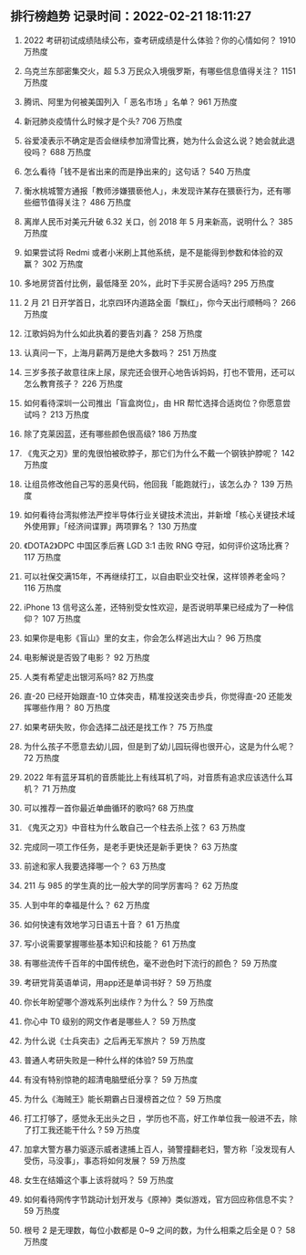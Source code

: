 
## 排行榜趋势 记录时间：2022-02-21 18:11:27
  
  1. 2022 考研初试成绩陆续公布，查考研成绩是什么体验？你的心情如何？ 1910 万热度
    
  2. 乌克兰东部密集交火，超 5.3 万民众入境俄罗斯，有哪些信息值得关注？ 1151 万热度
    
  3. 腾讯、阿里为何被美国列入「 恶名市场 」名单？ 961 万热度
    
  4. 新冠肺炎疫情什么时候才是个头? 706 万热度
    
  5. 谷爱凌表示不确定是否会继续参加滑雪比赛，她为什么会这么说？她会就此退役吗？ 688 万热度
    
  6. 怎么看待「钱不是省出来的而是挣出来的」这句话？ 540 万热度
    
  7. 衡水桃城警方通报「教师涉嫌猥亵他人」，未发现许某存在猥亵行为，还有哪些细节值得关注？ 486 万热度
    
  8. 离岸人民币对美元升破 6.32 关口，创 2018 年 5 月来新高，说明什么？ 385 万热度
    
  9. 如果尝试将 Redmi 或者小米刷上其他系统，是不是能得到参数和体验的双赢？ 302 万热度
    
  10. 多地房贷首付比例，最低降至 20%，此时下手买房合适吗? 295 万热度
    
  11. 2 月 21 日开学首日，北京四环内道路全面「飘红」，你今天出行顺畅吗？ 266 万热度
    
  12. 江歌妈妈为什么如此执着的要告刘鑫？ 258 万热度
    
  13. 认真问一下，上海月薪两万是绝大多数吗？ 251 万热度
    
  14. 三岁多孩子故意往床上尿，尿完还会很开心地告诉妈妈，打也不管用，还可以怎么教育孩子？ 226 万热度
    
  15. 如何看待深圳一公司推出「盲盒岗位」，由 HR 帮忙选择合适岗位？你愿意尝试吗？ 213 万热度
    
  16. 除了克莱因蓝，还有哪些颜色很高级? 186 万热度
    
  17. 《鬼灭之刃》里的鬼很怕被砍脖子，那它们为什么不戴一个钢铁护脖呢？ 142 万热度
    
  18. 让组员修改他自己写的恶臭代码，他回我「能跑就行」，该怎么办？ 139 万热度
    
  19. 如何看待台湾拟修法严控半导体行业关键技术流出，并新增「核心关键技术域外使用罪」「经济间谍罪」两项罪名？ 130 万热度
    
  20. 《DOTA2》DPC 中国区季后赛 LGD 3:1 击败 RNG 夺冠，如何评价这场比赛？ 117 万热度
    
  21. 可以社保交满15年，不再继续打工，以自由职业交社保，这样领养老金吗？ 116 万热度
    
  22. iPhone 13 信号这么差，还特别受女性欢迎，是否说明苹果已经成为了一种信仰？ 107 万热度
    
  23. 如果你是电影《盲山》里的女主，你会怎么样逃出大山？ 96 万热度
    
  24. 电影解说是否毁了电影？ 92 万热度
    
  25. 人类有希望走出银河系吗? 82 万热度
    
  26. 直-20 已经开始跟直-10 立体突击，精准投送突击步兵，你觉得直-20 还能发挥哪些作用？ 80 万热度
    
  27. 如果考研失败，你会选择二战还是找工作？ 75 万热度
    
  28. 为什么孩子不愿意去幼儿园，但是到了幼儿园玩得也很开心，这是为什么呢？ 72 万热度
    
  29. 2022 年有蓝牙耳机的音质能比上有线耳机了吗，对音质有追求应该选什么耳机？ 71 万热度
    
  30. 可以推荐一首你最近单曲循环的歌吗? 68 万热度
    
  31. 《鬼灭之刃》中音柱为什么敢自己一个柱去杀上弦？ 63 万热度
    
  32. 完成同一项工作任务，是老手更快还是新手更快？ 63 万热度
    
  33. 前途和家人我要选择哪一个？ 63 万热度
    
  34. 211 与 985 的学生真的比一般大学的同学厉害吗？ 62 万热度
    
  35. 人到中年的幸福是什么？ 62 万热度
    
  36. 如何快速有效地学习日语五十音？ 61 万热度
    
  37. 写小说需要掌握哪些基本知识和技能？ 61 万热度
    
  38. 有哪些流传千百年的中国传统色，毫不逊色时下流行的颜色？ 59 万热度
    
  39. 考研党背英语单词，用app还是单词书好？ 59 万热度
    
  40. 你长年盼望哪个游戏系列出续作？为什么？ 59 万热度
    
  41. 你心中 T0 级别的网文作者是哪些人？ 59 万热度
    
  42. 为什么说《士兵突击》之后再无军旅片？ 59 万热度
    
  43. 普通人考研失败是一种什么样的体验? 59 万热度
    
  44. 有没有特别惊艳的超清电脑壁纸分享？ 59 万热度
    
  45. 为什么《海贼王》能长期霸占日漫榜首之位？ 59 万热度
    
  46. 打工打够了，感觉永无出头之日 ，学历也不高，好工作单位我一般进不去，除了打工我还能干什么 ? 59 万热度
    
  47. 加拿大警方暴力驱逐示威者逮捕上百人，骑警撞翻老妇，警方称「没发现有人受伤，马没事」，事态将如何发展？ 59 万热度
    
  48. 女生在结婚这个事上该将就吗？ 59 万热度
    
  49. 如何看待网传字节跳动计划开发与《原神》类似游戏，官方回应称信息不实？ 59 万热度
    
  50. 根号 2 是无理数，每位小数都是 0~9 之间的数，为什么相乘之后全是 0？ 58 万热度
    